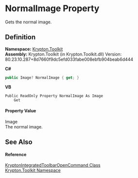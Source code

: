 # NormalImage Property


Gets the normal image.



## Definition
**Namespace:** <a href="79d2eac2-21f4-54ff-7552-b20c33c30600.md">Krypton.Toolkit</a>  
**Assembly:** Krypton.Toolkit (in Krypton.Toolkit.dll) Version: 80.23.10.287+8d7660f9dc5efd033fabe008ebfb904beab6d444

**C#**
``` C#
public Image? NormalImage { get; }
```
**VB**
``` VB
Public ReadOnly Property NormalImage As Image
	Get
```



#### Property Value
Image  
The normal image.

## See Also


#### Reference
<a href="ef8fdd0a-3c2c-0df2-c480-e909353f7a30.md">KryptonIntegratedToolbarOpenCommand Class</a>  
<a href="79d2eac2-21f4-54ff-7552-b20c33c30600.md">Krypton.Toolkit Namespace</a>  
